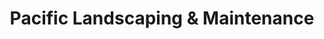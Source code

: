 ---
title: "Pacific Landscaping & Maintenance"
url: /issaquah/pacific-landscaping-and-maintenance/
shop: garden centre
---